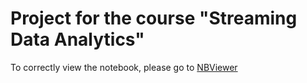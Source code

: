 # Project for the course "Streaming Data Analytics"

To correctly view the notebook, please go to [NBViewer](https://nbviewer.org/github/EdoStoppa/SDA_Project2023/blob/main/notebook.ipynb)
